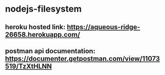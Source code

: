 # nodejs-filesystem
## heroku hosted link: https://aqueous-ridge-26658.herokuapp.com/
## postman api documentation: https://documenter.getpostman.com/view/11073519/TzXtHLNN
